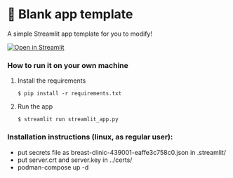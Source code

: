 # 🎈 Blank app template

A simple Streamlit app template for you to modify!

[![Open in Streamlit](https://static.streamlit.io/badges/streamlit_badge_black_white.svg)](https://blank-app-template.streamlit.app/)

### How to run it on your own machine

1. Install the requirements

   ```
   $ pip install -r requirements.txt
   ```

2. Run the app

   ```
   $ streamlit run streamlit_app.py
   ```

### Installation instructions (linux, as regular user):
* put secrets file as breast-clinic-439001-eaffe3c758c0.json in .streamlit/
* put server.crt and server.key in ../certs/
* podman-compose up -d
